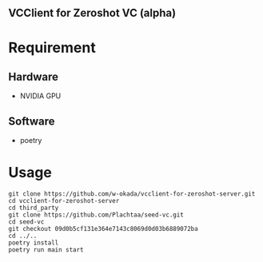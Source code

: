 VCClient for Zeroshot VC (alpha)
---

# Requirement
## Hardware
- NVIDIA GPU

## Software
- poetry

# Usage

```
git clone https://github.com/w-okada/vcclient-for-zeroshot-server.git
cd vcclient-for-zeroshot-server
cd third_party
git clone https://github.com/Plachtaa/seed-vc.git 
cd seed-vc
git checkout 09d0b5cf131e364e7143c8069d0d03b6889072ba
cd ../..
poetry install
poetry run main start
```
